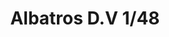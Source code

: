 ---
title: "Albatros D.V 1/48"
price: 1800 
desc: "WEEKEND EDITION, Albatros D.V 1/48, razmera: 1/48"
img_path: "/assets/img/8408.jpg"
brand: AMMO
available: false
special_offer: false
new: false
soon: false
cat: "Plasticne-Makete"
subcat: "PM-EDUARD"
subsubcat: ""
sifra: "8408"
---